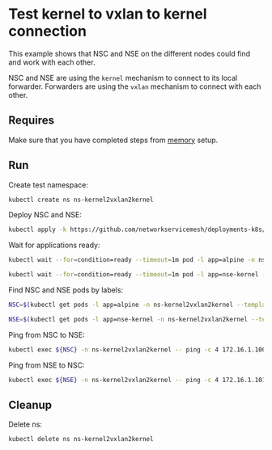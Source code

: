 # Test kernel to vxlan to kernel connection

This example shows that NSC and NSE on the different nodes could find and work with each other.

NSC and NSE are using the `kernel` mechanism to connect to its local forwarder.
Forwarders are using the `vxlan` mechanism to connect with each other.

## Requires

Make sure that you have completed steps from [memory](../) setup.

## Run

Create test namespace:
```bash
kubectl create ns ns-kernel2vxlan2kernel
```

Deploy NSC and NSE:
```bash
kubectl apply -k https://github.com/networkservicemesh/deployments-k8s/examples/memory/Kernel2Vxlan2Kernel?ref=091c08f768283ee12ad60ad29c6d7226a518fec1
```

Wait for applications ready:
```bash
kubectl wait --for=condition=ready --timeout=1m pod -l app=alpine -n ns-kernel2vxlan2kernel
```
```bash
kubectl wait --for=condition=ready --timeout=1m pod -l app=nse-kernel -n ns-kernel2vxlan2kernel
```

Find NSC and NSE pods by labels:
```bash
NSC=$(kubectl get pods -l app=alpine -n ns-kernel2vxlan2kernel --template '{{range .items}}{{.metadata.name}}{{"\n"}}{{end}}')
```
```bash
NSE=$(kubectl get pods -l app=nse-kernel -n ns-kernel2vxlan2kernel --template '{{range .items}}{{.metadata.name}}{{"\n"}}{{end}}')
```

Ping from NSC to NSE:
```bash
kubectl exec ${NSC} -n ns-kernel2vxlan2kernel -- ping -c 4 172.16.1.100
```

Ping from NSE to NSC:
```bash
kubectl exec ${NSE} -n ns-kernel2vxlan2kernel -- ping -c 4 172.16.1.101
```

## Cleanup

Delete ns:
```bash
kubectl delete ns ns-kernel2vxlan2kernel
```
